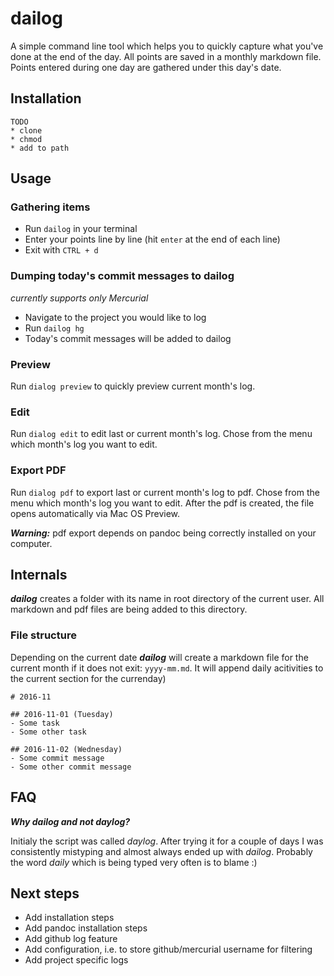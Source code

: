 # dailog
A simple command line tool which helps you to quickly capture what you've done at the end of the day. All points are saved in a monthly markdown file. Points entered during one day are gathered under this day's date.

## Installation
```
TODO
* clone
* chmod
* add to path
```

## Usage

### Gathering items
- Run `dailog` in your terminal
- Enter your points line by line (hit `enter` at the end of each line)
- Exit with `CTRL + d`

### Dumping today's commit messages to dailog
*currently supports only Mercurial*

- Navigate to the project you would like to log
- Run `dailog hg`
- Today's commit messages will be added to dailog

### Preview
Run `dialog preview` to quickly preview current month's log.

### Edit
Run `dialog edit` to edit last or current month's log. Chose from the menu which month's log  you want to edit.

### Export PDF
Run `dialog pdf` to export last or current month's log to pdf. Chose from the menu which month's log  you want to edit. After the pdf is created, the file opens automatically via Mac OS Preview.

__*Warning:*__ pdf export depends on pandoc being correctly installed on your computer.

## Internals

__*dailog*__ creates a folder with its name in root directory of the current user. All markdown and pdf files are being added to this directory.

### File structure
Depending on the current date __*dailog*__ will create a  markdown file for the current month if it does not exit: `yyyy-mm.md`. It will append daily acitivities to the current section for the currenday)

```
# 2016-11

## 2016-11-01 (Tuesday)
- Some task
- Some other task

## 2016-11-02 (Wednesday)
- Some commit message
- Some other commit message
```

## FAQ

__*Why dailog and not daylog?*__

Initialy the script was called *daylog*. After trying it for a couple of days I was consistently mistyping and almost always ended up with *dailog*. Probably the word *daily* which is being typed very often is to blame :)

## Next steps
* Add installation steps
* Add pandoc installation steps
* Add github log feature
* Add configuration, i.e. to store github/mercurial username for filtering
* Add project specific logs




